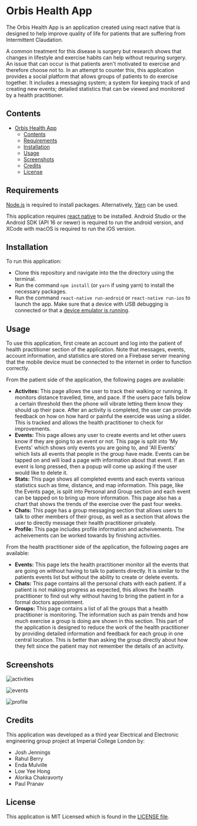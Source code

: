 # Orbis Health App

[//]: # (Include an image of the logo here.)

The Orbis Health App is an application created using react native that is designed to help improve quality of life for patients that are suffering from Intermittent Claudation. 

A common treatment for this disease is surgery but research shows that changes in lifestyle and exercise habits can help without requring surgery. An issue that can occur is that patients aren't motivated to exercise and therefore choose not to. In an attempt to counter this, this application provides a social platform that allows groups of patients to do exercise together. It includes a messaging system; a system for keeping track of and creating new events; detailed statistics that can be viewed and monitored by a health practitioner.

## Contents
- [Orbis Health App](#orbis-health-app)
  - [Contents](#contents)
  - [Requirements](#requirements)
  - [Installation](#installation)
  - [Usage](#usage)
  - [Screenshots](#screenshots)
  - [Credits](#credits)
  - [License](#license)


## Requirements

[Node.js](https://nodejs.org/en/) is required to install packages. Alternatively, [Yarn](https://yarnpkg.com/en/docs/install#windows-stable) can be used.

This application requires [react native](https://github.com/facebook/react-native) to be installed. Android Studio or the Android SDK (API 16 or newer) is required to run the android version, and XCode with macOS is required to run the iOS version.

## Installation

To run this application:
- Clone this repository and navigate into the the directory using the terminal. 
- Run the command `npm install` (or `yarn` if using yarn) to install the necessary packages.
- Run the command `react-native run-android` or `react-native run-ios` to launch the app. Make sure that a device with USB debugging is connected or that a [device emulator is running](https://developer.android.com/studio/run/managing-avds.html#viewing).

## Usage

To use this application, first create an account and log into the patient of health practitioner section of the application. Note that messages, events, account information, and statistics are stored on a Firebase server meaning that the mobile device must be connected to the internet in order to function correctly.

From the patient side of the application, the following pages are available:
- **Activites:** This page allows the user to track their walking or running. It monitors distance travelled, time, and pace. If the users pace falls below a certain threshold then the phone will vibrate letting them know they should up their pace. After an activity is completed, the user can provide feedback on how on how hard or painful the exercide was using a slider. This is tracked and allows the health practitioner to check for improvements.
- **Events:** This page allows any user to create events and let other users know if they are going to an event or not. This page is split into 'My Events' which shows only events you are going to, and 'All Events' which lists all events that people in the group have made. Events can be tapped on and will load a page with information about that event. If an event is long pressed, then a popup will come up asking if the user would like to delete it.
- **Stats:** This page shows all completed events and each events various statistics such as time, distance, and map information. This page, like the Events page, is split into Personal and Group section and each event can be tapped on to bring up more information. This page also has a chart that shows the trends of the exercise over the past four weeks.
- **Chats:** This page has a group messaging section that allows users to talk to other members of their group, as well as a section that allows the user to directly message their health practitioner privately.
- **Profile:** This page includes profile information and acheivements. The acheivements can be worked towards by finishing activities.

From the health practitioner side of the application, the following pages are available:
- **Events:** This page lets the health practitioner monitor all the events that are going on without having to talk to patients directly. It is similar to the patients events list but without the ability to create or delete events.
- **Chats:** This page contains all the personal chats with each patient. If a patient is not making progress as expected, this allows the health practitioner to find out why without having to bring the patient in for a formal doctors appointment.
- **Groups:** This page contains a list of all the groups that a health practitioner is monitoring. The information such as pain trends and how much exercise a group is doing are shown in this section. This part of the application is designed to reduce the work of the health practitioner by providing detailed information and feedback for each group in one central location. This is better than asking the group directly about how they felt since the patient may not remember the details of an activity. 

## Screenshots

[//]: # (get more screenshots and maybe a gif.)

![activities](https://raw.githubusercontent.com/rahulberry/HealthApp/master/assets/activities.jpg)

![events](https://raw.githubusercontent.com/rahulberry/HealthApp/master/assets/events.jpg)

![profile](https://raw.githubusercontent.com/rahulberry/HealthApp/master/assets/profile.jpg)

## Credits

This application was developed as a third year Electrical and Electronic engineering group project at Imperial College London by:
- Josh Jennings
- Rahul Berry
- Enda Mulville
- Low Yee Hong
- Alorika Chakravorty
- Paul Pranav

## License

This application is MIT Licensed which is found in the [LICENSE file](https://github.com/rahulberry/HealthApp/blob/master/LICENSE.md).


